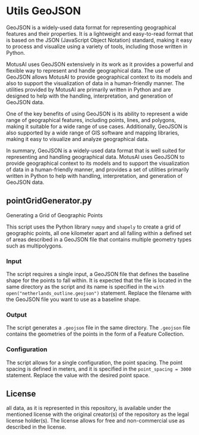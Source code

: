 # Utils GeoJSON
GeoJSON is a widely-used data format for representing geographical features and their properties. It is a lightweight and easy-to-read format that is based on the JSON (JavaScript Object Notation) standard, making it easy to process and visualize using a variety of tools, including those written in Python.

MotusAI uses GeoJSON extensively in its work as it provides a powerful and flexible way to represent and handle geographical data. The use of GeoJSON allows MotusAI to provide geographical context to its models and also to support the visualization of data in a human-friendly manner. The utilities provided by MotusAI are primarily written in Python and are designed to help with the handling, interpretation, and generation of GeoJSON data.

One of the key benefits of using GeoJSON is its ability to represent a wide range of geographical features, including points, lines, and polygons, making it suitable for a wide range of use cases. Additionally, GeoJSON is also supported by a wide range of GIS software and mapping libraries, making it easy to visualize and analyze geographical data.

In summary, GeoJSON is a widely-used data format that is well suited for representing and handling geographical data. MotusAI uses GeoJSON to provide geographical context to its models and to support the visualization of data in a human-friendly manner, and provides a set of utilities primarily written in Python to help with handling, interpretation, and generation of GeoJSON data.

## pointGridGenerator.py
Generating a Grid of Geographic Points

This script uses the Python library `numpy` and `shapely` to create a grid of geographic points, all one kilometer apart and all falling within a defined set of areas described in a GeoJSON file that contains multiple geometry types such as multipolygons.

### Input
The script requires a single input, a GeoJSON file that defines the baseline shape for the points to fall within. It is expected that the file is located in the same directory as the script and its name is specified in the `with open("netherlands_outline.geojson")` statement. Replace the filename with the GeoJSON file you want to use as a baseline shape.

### Output
The script generates a `.geojson` file in the same directory. The `.geojson` file contains the geometries of the points in the form of a Feature Collection.

### Configuration
The script allows for a single configuration, the point spacing. The point spacing is defined in meters, and it is specified in the `point_spacing = 3000` statement. Replace the value with the desired point space.

## License
all data, as it is represented in this repository, is available under the mentioned license with the original creator(s) of the repository as the legal license holder(s). The license allows for free and non-commercial use as described in the license. 
